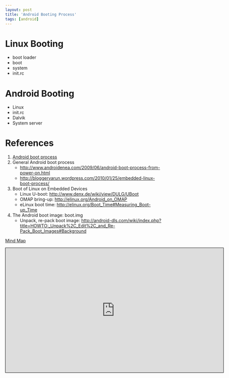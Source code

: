 ```yaml
---
layout: post
title: 'Android Booting Process'
tags: [android]
---
```


# Linux Booting

- boot loader
- boot
- system
- init.rc

# Android Booting

- Linux
- init.rc
- Dalvik
- System server

# References

1. [Android boot process](http://bootloader.wikidot.com/linux:boot:android)
2. General Android boot process
   - http://www.androidenea.com/2009/06/android-boot-process-from-power-on.html
   - http://bloggervarun.wordpress.com/2010/01/25/embedded-linux-boot-process/
3. Boot of Linux on Embedded Devices
   - Linux U-boot: http://www.denx.de/wiki/view/DULG/UBoot
   - OMAP bring-up: http://elinux.org/Android_on_OMAP
   - eLinux boot time: http://elinux.org/Boot_Time#Measuring_Boot-up_Time
4. The Android boot image: boot.img
   - Unpack, re-pack boot image: http://android-dls.com/wiki/index.php?title=HOWTO:_Unpack%2C_Edit%2C_and_Re-Pack_Boot_Images#Background

<div class="mindmap">
  <p class="heading">
    <a href="http://app.wisemapping.com/c/maps/108563/public">Mind Map</a>
  </p>
  <div class="content">
    <iframe style="width:700px;height:400px;border: 1px solid black" src="http://app.wisemapping.com/c/maps/108563/embed?zoom=1"> </iframe>
  </div>
</div>
